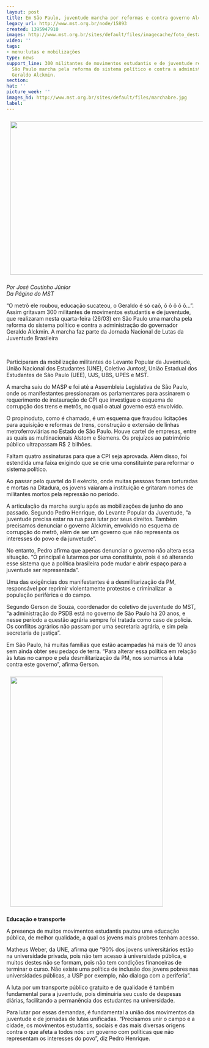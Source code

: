 ```yaml
---
layout: post
title: Em São Paulo, juventude marcha por reformas e contra governo Alckmin
legacy_url: http://www.mst.org.br/node/15893
created: 1395947910
images: http://www.mst.org.br/sites/default/files/imagecache/foto_destaque/marchabre.jpg
video: ''
tags:
- menu:lutas e mobilizações
type: news
support_line: 300 militantes de movimentos estudantis e de juventude realizaram em
  São Paulo marcha pela reforma do sistema político e contra a administração do governador
  Geraldo Alckmin.
section: 
hat: ''
picture_week: ''
images_hd: http://www.mst.org.br/sites/default/files/marchabre.jpg
label: 
---
```

<p><img style="vertical-align: middle; margin: 10px;" src="http://www.mst.org.br/sites/default/files/20140326_152007.jpg" alt="" height="400" width="600"></p><p><em>Por José Coutinho Júnior<br>Da Página do MST</em></p><p>“O metrô ele roubou, educação sucateou, o Geraldo é só caô, ô ô ô ô ô...”. Assim gritavam 300 militantes de movimentos estudantis e de juventude, que realizaram nesta quarta-feira (26/03) em São Paulo uma marcha pela reforma do sistema político e contra a administração do governador Geraldo Alckmin. A marcha faz parte da Jornada Nacional de Lutas da Juventude Brasileira</p><p class="MsoNormal">&nbsp;</p> <p class="MsoNormal">Participaram da mobilização militantes do Levante Popular da Juventude, União Nacional dos Estudantes (UNE), Coletivo Juntos!, União Estadual dos Estudantes de São Paulo (UEE), UJS, UBS, UPES e MST.</p> <p class="MsoNormal">A marcha saiu do MASP e foi até a Assembleia Legislativa de São Paulo, onde os manifestantes pressionaram os parlamentares para assinarem o requerimento de instauração de CPI que investigue o esquema de corrupção dos trens e metrôs, no qual o atual governo está envolvido.</p><p class="MsoNormal">O propinoduto, como é chamado, é um esquema que fraudou licitações para aquisição e reformas de trens, construção e extensão de linhas metroferroviárias no Estado de São Paulo. Houve cartel de empresas, entre as quais as multinacionais Alstom e Siemens. Os prejuízos ao patrimônio público ultrapassam R$ 2 bilhões.</p> <p class="MsoNormal">Faltam quatro assinaturas para que a CPI seja aprovada. Além disso, foi estendida uma faixa exigindo que se crie uma constituinte para reformar o sistema político.</p> <p class="MsoNormal">Ao passar pelo quartel do II exército, onde muitas pessoas foram torturadas e mortas na Ditadura, os jovens vaiaram a instituição e gritaram nomes de militantes mortos pela repressão no período.</p> <p class="MsoNormal">A articulação da marcha surgiu após as mobilizações de junho do ano passado. Segundo Pedro Henrique, do Levante Popular da Juventude, “a juventude precisa estar na rua para lutar por seus direitos. Também precisamos denunciar o governo Alckmin, envolvido no esquema de corrupção do metrô, além de ser um governo que não representa os interesses do povo e da junvetude”.</p> <p class="MsoNormal">No entanto, Pedro afirma que apenas denunciar o governo não altera essa situação. “O principal é lutarmos por uma constituinte, pois é só alterando esse sistema que a política brasileira pode mudar e abrir espaço para a juventude ser representada”.</p> <p class="MsoNormal">Uma das exigências dos manifestantes é a desmilitarização da PM, responsável por reprimir violentamente protestos e criminalizar&nbsp; a população periférica e do campo.</p> <p class="MsoNormal">Segundo Gerson de Souza, coordenador do coletivo de juventude do MST, “a administração do PSDB está no governo de São Paulo há 20 anos, e nesse período a questão agrária sempre foi tratada como caso de polícia. Os conflitos agrários não passam por uma secretaria agrária, e sim pela secretaria de justiça”.</p> <p class="MsoNormal">Em São Paulo, há muitas famílias que estão acampadas há mais de 10 anos sem ainda obter seu pedaço de terra. “Para alterar essa política em relação às lutas no campo e pela desmilitarização da PM, nos somamos à luta contra este governo”, afirma Gerson.</p><p class="MsoNormal"><img style="margin: 10px;" src="http://www.mst.org.br/sites/default/files/photo1.jpg" alt="" height="600" width="400"></p> <p class="MsoNormal"><strong>Educação e transporte</strong></p> <p class="MsoNormal">A presença de muitos movimentos estudantis pautou uma educação pública, de melhor qualidade, a qual os jovens mais probres tenham acesso.</p> <p class="MsoNormal">Matheus Weber, da UNE, afirma que “90% dos jovens universitários estão na universidade privada, pois não tem acesso à universidade pública, e muitos destes não se formam, pois não tem condições financeiras de terminar o curso. Não existe uma política de inclusão dos jovens pobres nas universidades públicas, a USP por exemplo, não dialoga com a periferia”.</p> <p class="MsoNormal">A luta por um transporte público gratuito e de qualidade é também fundamental para a juventude, pois diminuiria seu custo de despesas diárias, facilitando a permanência dos estudantes na universidade.</p> <p class="MsoNormal">Para lutar por essas demandas, é fundamental a união dos movimentos da juventude e de jornadas de lutas unificadas. “Precisamos unir o campo e a cidade, os movimentos estudantis, sociais e das mais diversas origens contra o que afeta a todos nós: um governo com políticas que não representam os interesses do povo”, diz Pedro Henrique. &nbsp;</p>
